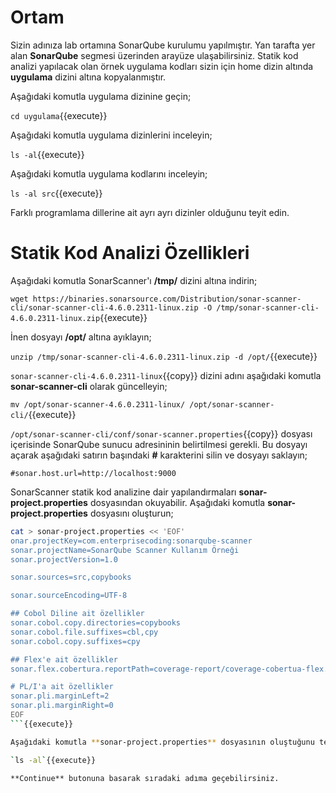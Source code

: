 # Ortam

Sizin adınıza lab ortamına SonarQube kurulumu yapılmıştır. Yan tarafta yer alan **SonarQube** segmesi üzerinden arayüze ulaşabilirsiniz. Statik kod analizi yapılacak olan örnek uygulama kodları sizin için home dizin altında **uygulama** dizini altına kopyalanmıştır.

Aşağıdaki komutla uygulama dizinine geçin;

`cd uygulama`{{execute}}

Aşağıdaki komutla uygulama dizinlerini inceleyin;

`ls -al`{{execute}}

Aşağıdaki komutla uygulama kodlarını inceleyin;

`ls -al src`{{execute}}

Farklı programlama dillerine ait ayrı ayrı dizinler olduğunu teyit edin.

# Statik Kod Analizi Özellikleri

Aşağıdaki komutla SonarScanner'ı **/tmp/** dizini altına indirin;

`wget https://binaries.sonarsource.com/Distribution/sonar-scanner-cli/sonar-scanner-cli-4.6.0.2311-linux.zip -O /tmp/sonar-scanner-cli-4.6.0.2311-linux.zip`{{execute}}

İnen dosyayı **/opt/** altına ayıklayın;

`unzip /tmp/sonar-scanner-cli-4.6.0.2311-linux.zip -d /opt/`{{execute}}

`sonar-scanner-cli-4.6.0.2311-linux`{{copy}} dizini adını aşağıdaki komutla **sonar-scanner-cli** olarak güncelleyin;

`mv /opt/sonar-scanner-4.6.0.2311-linux/ /opt/sonar-scanner-cli/`{{execute}}

`/opt/sonar-scanner-cli/conf/sonar-scanner.properties`{{copy}} dosyası içerisinde SonarQube sunucu adresininin belirtilmesi gerekli. Bu dosyayı açarak aşağıdaki satırın başındaki **#** karakterini silin ve dosyayı saklayın;

`#sonar.host.url=http://localhost:9000`

SonarScanner statik kod analizine dair yapılandırmaları **sonar-project.properties** dosyasından okuyabilir. Aşağıdaki komutla **sonar-project.properties** dosyasını oluşturun;

```bash
cat > sonar-project.properties << 'EOF'
onar.projectKey=com.enterprisecoding:sonarqube-scanner
sonar.projectName=SonarQube Scanner Kullanım Örneği
sonar.projectVersion=1.0

sonar.sources=src,copybooks

sonar.sourceEncoding=UTF-8

## Cobol Diline ait özellikler
sonar.cobol.copy.directories=copybooks
sonar.cobol.file.suffixes=cbl,cpy
sonar.cobol.copy.suffixes=cpy

## Flex'e ait özellikler
sonar.flex.cobertura.reportPath=coverage-report/coverage-cobertua-flex.xml

# PL/I'a ait özellikler
sonar.pli.marginLeft=2
sonar.pli.marginRight=0
EOF
```{{execute}}

Aşağıdaki komutla **sonar-project.properties** dosyasının oluştuğunu teyit edin;

`ls -al`{{execute}}

**Continue** butonuna basarak sıradaki adıma geçebilirsiniz.
